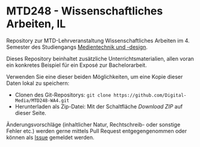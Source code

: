 # MTD248 - Wissenschaftliches Arbeiten, IL

Repository zur MTD-Lehrveranstaltung Wissenschaftliches Arbeiten im 4. Semester des Studiengangs [Medientechnik und -design](https://www.fh-ooe.at/campus-hagenberg/studiengaenge/bachelor/medientechnik-und-design/).

Dieses Repository beinhaltet zusätzliche Unterrichtsmaterialien, allen voran ein konkretes Beispiel für ein Exposé zur Bachelorarbeit.

Verwenden Sie eine dieser beiden Möglichkeiten, um eine Kopie dieser Daten lokal zu speichern:
* Clonen des Git-Repositorys: `git clone https://github.com/Digital-Media/MTD248-WA4.git`
* Herunterladen als Zip-Datei: Mit der Schaltfläche _Download ZIP_ auf dieser Seite.

Änderungsvorschläge (inhaltlicher Natur, Rechtschreib- oder sonstige Fehler etc.) werden gerne mittels Pull Request entgegengenommen oder können als [Issue](https://github.com/Digital-Media/MTD248-WA4/issues) gemeldet werden.
